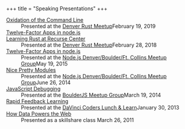 +++
title = "Speaking Presentations"
+++
<dl class="talks">
  <dt><a href="/rust-cli-2019/">Oxidation of the Command Line</a></dt>
  <dd>Presented at the <a href="https://www.meetup.com/Rust-Boulder-Denver/">Denver Rust Meetup</a>February 19, 2019</dd>
  <dt><a href="/twelve-factor-nodejs">Twelve-Factor Apps in node.js</a></dt>
  <dt><a href="/rust-at-recurse/">Learning Rust at Recurse Center</a></dt>
  <dd>Presented at the <a href="https://www.meetup.com/Rust-Boulder-Denver/">Denver Rust Meetup</a>February 28, 2018</dd>
  <dt><a href="/twelve-factor-nodejs">Twelve-Factor Apps in node.js</a></dt>
  <dd>Presented at the <a href="http://www.meetup.com/Node-js-Denver-Boulder/">Node.js Denver/Boulder/Ft. Collins Meetup Group</a>May 19, 2015</dd>
  <dt><a href="/npm-gold">Nice Pretty Modules</a></dt>
  <dd>Presented at the <a href="http://www.meetup.com/Node-js-Denver-Boulder/">Node.js Denver/Boulder/Ft. Collins Meetup Group</a>June 26, 2014</dd>
  <dt><a href="/js-debug">JavaScript Debugging</a></dt>
  <dd>Presented at the <a href="http://www.meetup.com/Boulder-JS/">BoulderJS Meetup Group</a>March 19, 2014</dd>
  <dt><a href="/rapid-feedback">Rapid Feedback Learning</a></dt>
  <dd>Presented at the <a href="http://www.meetup.com/DaVinci-Coders/">DaVinci Coders Lunch &amp; Learn</a>January 30, 2013</dd>
  <dt><a href="/web-data">How Data Powers the Web</a></dt>
  <dd>Presented as a skillshare class March 26, 2011</dd>
</dl>
